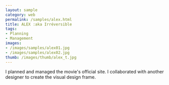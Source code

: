 ```yaml
---
layout: sample
category: web
permalink: /samples/alex.html
title: ALEX :aka Irréversible
tags:
- Planning
- Management
images:
- /images/samples/alex01.jpg
- /images/samples/alex02.jpg
thumb: /images/thumb/alex_t.jpg
---
```

I planned and managed the movie's official site. I collaborated with another designer to create the visual design frame.
